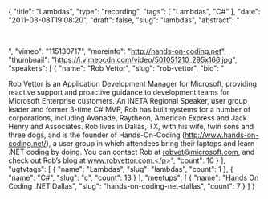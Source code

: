 {
  "title": "Lambdas",
  "type": "recording",
  "tags": [
    "Lambdas",
    "C#"
  ],
  "date": "2011-03-08T19:08:20",
  "draft": false,
  "slug": "lambdas",
  "abstract": "<p>&nbsp;</p>",
  "vimeo": "115130717",
  "moreinfo": "http://hands-on-coding.net",
  "thumbnail": "https://i.vimeocdn.com/video/501051210_295x166.jpg",
  "speakers": [
    {
      "name": "Rob Vettor",
      "slug": "rob-vettor",
      "bio": "<p>Rob Vettor is an Application Development Manager for Microsoft, providing reactive support and proactive guidance to development teams for Microsoft Enterprise customers. An INETA Regional Speaker, user group leader and former 3-time C# MVP, Rob has built systems for a number of corporations, including Avanade, Raytheon, American Express and Jack Henry and Associates. Rob lives in Dallas, TX, with his wife, twin sons and three dogs, and is the founder of Hands-On-Coding (http://www.hands-on-coding.net/), a user group in which attendees bring their laptops and learn .NET coding by doing. You can contact Rob at robvet@microsoft.com, and check out Rob’s blog at www.robvettor.com.</p>",
      "count": 10
    }
  ],
  "ugtvtags": [
    {
      "name": "Lambdas",
      "slug": "lambdas",
      "count": 1
    },
    {
      "name": "C#",
      "slug": "c",
      "count": 13
    }
  ],
  "meetups": [
    {
      "name": "Hands On Coding .NET Dallas",
      "slug": "hands-on-coding-net-dallas",
      "count": 7
    }
  ]
}
